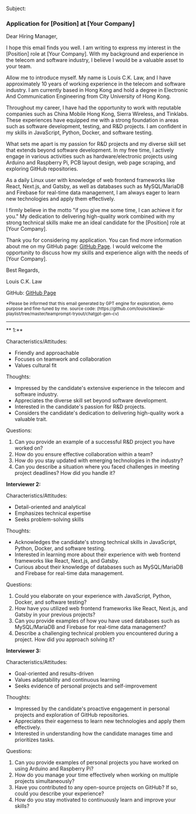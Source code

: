 Subject:

### Application for [Position] at [Your Company]

Dear Hiring Manager,

I hope this email finds you well. I am writing to express my interest in the [Position] role at [Your Company]. With my background and experience in the telecom and software industry, I believe I would be a valuable asset to your team.

Allow me to introduce myself. My name is Louis C.K. Law, and I have approximately 10 years of working experience in the telecom and software industry. I am currently based in Hong Kong and hold a degree in Electronic And Communication Engineering from City University of Hong Kong.

Throughout my career, I have had the opportunity to work with reputable companies such as China Mobile Hong Kong, Sierra Wireless, and Tinklabs. These experiences have equipped me with a strong foundation in areas such as software development, testing, and R&D projects. I am confident in my skills in JavaScript, Python, Docker, and software testing.

What sets me apart is my passion for R&D projects and my diverse skill set that extends beyond software development. In my free time, I actively engage in various activities such as hardware/electronic projects using Arduino and Raspberry Pi, PCB layout design, web page scraping, and exploring GitHub repositories.

As a daily Linux user with knowledge of web frontend frameworks like React, Next.js, and Gatsby, as well as databases such as MySQL/MariaDB and Firebase for real-time data management, I am always eager to learn new technologies and apply them effectively.

I firmly believe in the motto "if you give me some time, I can achieve it for you." My dedication to delivering high-quality work combined with my strong technical skills make me an ideal candidate for the [Position] role at [Your Company].

Thank you for considering my application. You can find more information about me on my GitHub page: [GitHub Page](https://louiscklaw.github.io). I would welcome the opportunity to discuss how my skills and experience align with the needs of [Your Company]. 

Best Regards,

Louis C.K. Law

GitHub: [GitHub Page](https://louiscklaw.github.io)


<sub>
*Please be informed that this email generated by GPT engine for exploration, demo purpose and fine-tuned by me.
source code: (https://github.com/louiscklaw/ai-playlist/tree/master/teamprompt-tryout/chatgpt-gen-cv)
</sub>

---

** 1:**

Characteristics/Attitudes:
- Friendly and approachable
- Focuses on teamwork and collaboration
- Values cultural fit

Thoughts:
- Impressed by the candidate's extensive experience in the telecom and software industry.
- Appreciates the diverse skill set beyond software development.
- Interested in the candidate's passion for R&D projects.
- Considers the candidate's dedication to delivering high-quality work a valuable trait.

Questions:
1. Can you provide an example of a successful R&D project you have worked on?
2. How do you ensure effective collaboration within a team?
3. How do you stay updated with emerging technologies in the industry?
4. Can you describe a situation where you faced challenges in meeting project deadlines? How did you handle it?

**Interviewer 2:**

Characteristics/Attitudes:
- Detail-oriented and analytical
- Emphasizes technical expertise
- Seeks problem-solving skills

Thoughts:
- Acknowledges the candidate's strong technical skills in JavaScript, Python, Docker, and software testing.
- Interested in learning more about their experience with web frontend frameworks like React, Next.js, and Gatsby.
- Curious about their knowledge of databases such as MySQL/MariaDB and Firebase for real-time data management.

Questions:
1. Could you elaborate on your experience with JavaScript, Python, Docker, and software testing? 
2. How have you utilized web frontend frameworks like React, Next.js, and Gatsby in your previous projects?
3. Can you provide examples of how you have used databases such as MySQL/MariaDB and Firebase for real-time data management?
4. Describe a challenging technical problem you encountered during a project. How did you approach solving it?

**Interviewer 3:**

Characteristics/Attitudes:
- Goal-oriented and results-driven
- Values adaptability and continuous learning
- Seeks evidence of personal projects and self-improvement

Thoughts:
- Impressed by the candidate's proactive engagement in personal projects and exploration of GitHub repositories.
- Appreciates their eagerness to learn new technologies and apply them effectively.
- Interested in understanding how the candidate manages time and prioritizes tasks.

Questions:
1. Can you provide examples of personal projects you have worked on using Arduino and Raspberry Pi?
2. How do you manage your time effectively when working on multiple projects simultaneously?
3. Have you contributed to any open-source projects on GitHub? If so, could you describe your experience?
4. How do you stay motivated to continuously learn and improve your skills?
